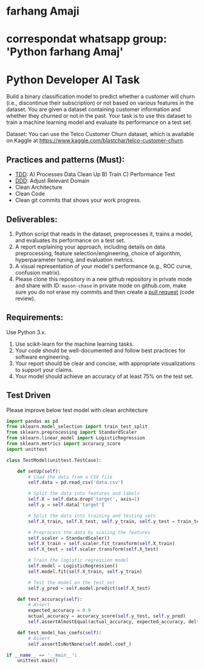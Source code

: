 # farhang Amaji

# correspondat whatsapp group: 'Python farhang Amaj'

# Python Developer AI Task

Build a binary classification model to predict whether a customer will churn (i.e., discontinue their subscription) or not based on various features in the dataset. You are given a dataset containing customer information and whether they churned or not in the past. Your task is to use this dataset to train a machine learning model and evaluate its performance on a test set.

Dataset: You can use the Telco Customer Churn dataset, which is available on Kaggle at https://www.kaggle.com/blastchar/telco-customer-churn.

## Practices and patterns (Must):

- [TDD](https://en.wikipedia.org/wiki/Test-driven_development): A) Processes Data Clean Up B) Train C) Performance Test
- [DDD](https://en.wikipedia.org/wiki/Domain-driven_design): Adjust Relevant Domain
- Clean Architecture
- Clean Code
- Clean git commits that shows your work progress.

## Deliverables:

1. Python script that reads in the dataset, preprocesses it, trains a model, and evaluates its performance on a test set.
2. A report explaining your approach, including details on data preprocessing, feature selection/engineering, choice of algorithm, hyperparameter tuning, and evaluation metrics.
3. A visual representation of your model's performance (e.g., ROC curve, confusion matrix).
4. Please clone this repository in a new github repository in private mode and share with ID: `mason-chase` in private mode on github.com, make sure you do not erase my commits and then create a [pull request](https://docs.github.com/en/pull-requests/collaborating-with-pull-requests/proposing-changes-to-your-work-with-pull-requests/about-pull-requests) (code review).

## Requirements:

Use Python 3.x.

1. Use scikit-learn for the machine learning tasks.
2. Your code should be well-documented and follow best practices for software engineering.
3. Your report should be clear and concise, with appropriate visualizations to support your claims.
4. Your model should achieve an accuracy of at least 75% on the test set.

## Test Driven

Please improve below test model with clean architecture

```python
import pandas as pd
from sklearn.model_selection import train_test_split
from sklearn.preprocessing import StandardScaler
from sklearn.linear_model import LogisticRegression
from sklearn.metrics import accuracy_score
import unittest

class TestModel(unittest.TestCase):

    def setUp(self):
        # Load the data from a CSV file
        self.data = pd.read_csv('data.csv')

        # Split the data into features and labels
        self.X = self.data.drop('target', axis=1)
        self.y = self.data['target']

        # Split the data into training and testing sets
        self.X_train, self.X_test, self.y_train, self.y_test = train_test_split(self.X, self.y, test_size=0.2, random_state=42)

        # Preprocess the data by scaling the features
        self.scaler = StandardScaler()
        self.X_train = self.scaler.fit_transform(self.X_train)
        self.X_test = self.scaler.transform(self.X_test)

        # Train the logistic regression model
        self.model = LogisticRegression()
        self.model.fit(self.X_train, self.y_train)

        # Test the model on the test set
        self.y_pred = self.model.predict(self.X_test)

    def test_accuracy(self):
        # Assert
        expected_accuracy = 0.9
        actual_accuracy = accuracy_score(self.y_test, self.y_pred)
        self.assertAlmostEqual(actual_accuracy, expected_accuracy, delta=0.05)

    def test_model_has_coefs(self):
        # Assert
        self.assertIsNotNone(self.model.coef_)

if __name__ == '__main__':
    unittest.main()
```
